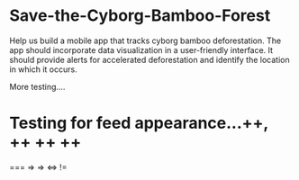 # Save-the-Cyborg-Bamboo-Forest

Help us build a mobile app that tracks cyborg bamboo deforestation. The app should incorporate data visualization in a user-friendly interface. It should provide alerts for accelerated deforestation and identify the location in which it occurs.

More testing....

Testing for feed appearance...++, ++
++
++
==
===
=> => <=>
!=
